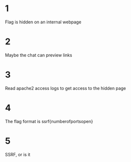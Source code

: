 # 1 
Flag is hidden on an internal webpage

# 2
Maybe the chat can preview links

# 3
Read apache2 access logs to get access to the hidden page

# 4 
The flag format is ssrf{numberofportsopen}

# 5
SSRF, or is it